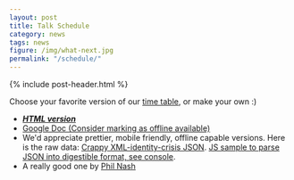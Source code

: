 ```yaml
---
layout: post
title: Talk Schedule
category: news
tags: news
figure: /img/what-next.jpg
permalink: "/schedule/"
---
```

{% include post-header.html %}

Choose your favorite version of our [time table](https://docs.google.com/spreadsheets/d/1kjFshBwdJzAz4IT-02ZTPUTtQYYl4zk9IxuwsohOTos/pubhtml), or make your own :)

- ___[HTML version](https://docs.google.com/spreadsheets/d/1kjFshBwdJzAz4IT-02ZTPUTtQYYl4zk9IxuwsohOTos/pubhtml)___
- [Google Doc \(Consider marking as offline available\)](https://docs.google.com/spreadsheets/d/1kjFshBwdJzAz4IT-02ZTPUTtQYYl4zk9IxuwsohOTos/edit?ts=58f7c042#gid=1853717256)
- We'd appreciate prettier, mobile friendly, offline capable versions. Here is the raw data: [Crappy XML-identity-crisis JSON](https://spreadsheets.google.com/feeds/cells/1kjFshBwdJzAz4IT-02ZTPUTtQYYl4zk9IxuwsohOTos/od4/public/basic?alt=json). [JS sample to parse JSON into digestible format, see console](https://gist.github.com/usefulthink/ebf60a0df6732fa0a91ab0569fa39a2e).
- A really good one by [Phil Nash](https://jsconf.philna.sh)